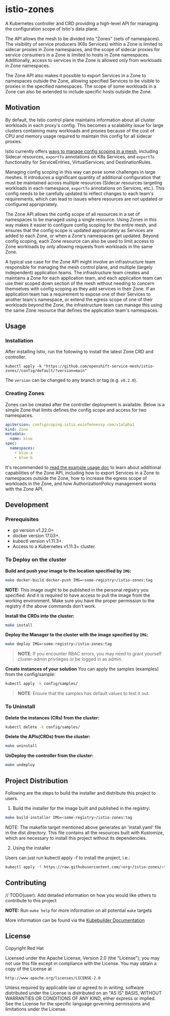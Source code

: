 # istio-zones

A Kubernetes controller and CRD providing a high-level API for managing the configuration scope of Istio's data plane.

The API allows the mesh to be divided into "Zones" (sets of namespaces).
The visibility of service producers (K8s Services) within a Zone is limited to sidecar proxies in Zone namespaces,
and the scope of sidecar proxies for service consumers in a Zone is limited to hosts in Zone namespaces.
Additionally, access to services in the Zone is allowed only from workloads in Zone namespaces.

The Zone API also makes it possible to export Services in a Zone to namespaces outside the Zone,
allowing specified Services to be visible to proxies in the specified namespaces.
The scope of some workloads in a Zone can also be extended to include specific hosts outside the Zone.

## Motivation

By default, the Istio control plane maintains information about all cluster workloads in each proxy's config.
This becomes a scalability issue for large clusters containing many workloads and proxies
because of the cost of CPU and memory usage required to maintain this config for all sidecar proxies.

Istio currently offers [ways to manage config scoping in a mesh](https://istio.io/latest/docs/ops/configuration/mesh/configuration-scoping/),
including Sidecar resources, `exportTo` annotations on K8s Services,
and `exportTo` functionality for ServiceEntries, VirtualServices, and DestinationRules.

Managing config scoping in this way can pose some challenges in large meshes.
It introduces a significant quantity of additional configuration that must be maintained across multiple resources
(Sidecar resources targeting workloads in each namespace, `exportTo` annotations on Services, etc.).
This config needs to be carefully updated to reflect changes to each team's requirements,
which can lead to issues where resources are not updated or configured appropriately.

The Zone API allows the config scope of all resources in a set of namespaces to be managed using a single resource.
Using Zones in this way makes it easier to configure config scoping for the entire mesh,
and ensures that the config scope is updated appropriately
as Services are added to each Zone, or when a Zone's namespaces get updated.
Beyond config scoping, each Zone resource can also be used to limit access to Zone workloads
by only allowing requests from workloads in the same Zone.

A typical use case for the Zone API might involve an infrastructure team responsible for managing the mesh control plane,
and multiple (largely independent) application teams.
The infrastructure team creates and maintains a Zone for each application team,
and each application team can use their scoped down section of the mesh
without needing to concern themselves with config scoping as they add services in their Zone.
If an application team has a requirement to expose one of their Services to another team's namespace,
or extend the egress scope of one of their workloads beyond the Zone,
the infrastructure team can manage this using the same Zone resource that defines the application team's namespaces.

## Usage

### Installation

After installing Istio, run the following to install the latest Zone CRD and controller.

```shell
kubectl apply -k "https://github.com/openshift-service-mesh/istio-zones//config/default/?version=main"
```

The `version` can be changed to any branch or tag (e.g. `v0.2.0`).

### Creating Zones

Zones can be created after the controller deployment is available.
Below is a simple Zone that limits defines the config scope and access for two namespaces.

```yaml
apiVersion: configscoping.istio.eoinfennessy.com/v1alpha1
kind: Zone
metadata:
  name: blue
spec:
  namespaces:
    - blue-a
    - blue-b
```

It's recommended to [read the example usage doc](https://github.com/openshift-service-mesh/istio-zones/blob/main/docs/example.md) to learn about additional capabilities of the Zone API,
including how to export Services in a Zone to namespaces outside the Zone,
how to increase the egress scope of workloads in the Zone,
and how AuthorizationPolicy management works with the Zone API. 

## Development

### Prerequisites
- go version v1.22.0+
- docker version 17.03+.
- kubectl version v1.11.3+.
- Access to a Kubernetes v1.11.3+ cluster.

### To Deploy on the cluster
**Build and push your image to the location specified by `IMG`:**

```sh
make docker-build docker-push IMG=<some-registry>/istio-zones:tag
```

**NOTE:** This image ought to be published in the personal registry you specified.
And it is required to have access to pull the image from the working environment.
Make sure you have the proper permission to the registry if the above commands don’t work.

**Install the CRDs into the cluster:**

```sh
make install
```

**Deploy the Manager to the cluster with the image specified by `IMG`:**

```sh
make deploy IMG=<some-registry>/istio-zones:tag
```

> **NOTE**: If you encounter RBAC errors, you may need to grant yourself cluster-admin
privileges or be logged in as admin.

**Create instances of your solution**
You can apply the samples (examples) from the config/sample:

```sh
kubectl apply -k config/samples/
```

>**NOTE**: Ensure that the samples has default values to test it out.

### To Uninstall
**Delete the instances (CRs) from the cluster:**

```sh
kubectl delete -k config/samples/
```

**Delete the APIs(CRDs) from the cluster:**

```sh
make uninstall
```

**UnDeploy the controller from the cluster:**

```sh
make undeploy
```

## Project Distribution

Following are the steps to build the installer and distribute this project to users.

1. Build the installer for the image built and published in the registry:

```sh
make build-installer IMG=<some-registry>/istio-zones:tag
```

NOTE: The makefile target mentioned above generates an 'install.yaml'
file in the dist directory. This file contains all the resources built
with Kustomize, which are necessary to install this project without
its dependencies.

2. Using the installer

Users can just run kubectl apply -f <URL for YAML BUNDLE> to install the project, i.e.:

```sh
kubectl apply -f https://raw.githubusercontent.com/<org>/istio-zones/<tag or branch>/dist/install.yaml
```

## Contributing
// TODO(user): Add detailed information on how you would like others to contribute to this project

**NOTE:** Run `make help` for more information on all potential `make` targets

More information can be found via the [Kubebuilder Documentation](https://book.kubebuilder.io/introduction.html)

## License

Copyright Red Hat

Licensed under the Apache License, Version 2.0 (the "License");
you may not use this file except in compliance with the License.
You may obtain a copy of the License at

    http://www.apache.org/licenses/LICENSE-2.0

Unless required by applicable law or agreed to in writing, software
distributed under the License is distributed on an "AS IS" BASIS,
WITHOUT WARRANTIES OR CONDITIONS OF ANY KIND, either express or implied.
See the License for the specific language governing permissions and
limitations under the License.

